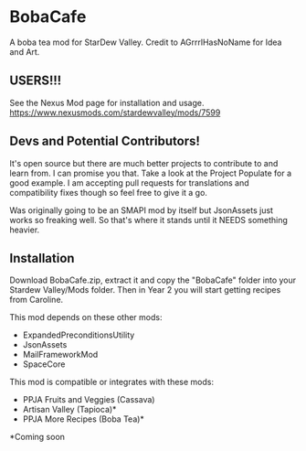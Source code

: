 # BobaCafe

A boba tea mod for StarDew Valley. Credit to AGrrrlHasNoName for Idea and Art.

## USERS!!!
See the Nexus Mod page for installation and usage. 
https://www.nexusmods.com/stardewvalley/mods/7599

## Devs and Potential Contributors!

It's open source but there are much better projects to contribute to and learn from. I can promise you that. Take a look at the Project Populate for a good example. I am accepting pull requests for translations and compatibility fixes though so feel free to give it a go.

Was originally going to be an SMAPI mod by itself but JsonAssets just works so freaking well. So that's where it stands until it NEEDS something heavier.

## Installation

Download BobaCafe.zip, extract it and copy the "BobaCafe" folder into your Stardew Valley/Mods folder. Then in Year 2 you will start getting recipes from Caroline. 

This mod depends on these other mods:
- ExpandedPreconditionsUtility
- JsonAssets
- MailFrameworkMod
- SpaceCore

This mod is compatible or integrates with these mods: 
- PPJA Fruits and Veggies (Cassava)
- Artisan Valley (Tapioca)*
- PPJA More Recipes (Boba Tea)*

*Coming soon
